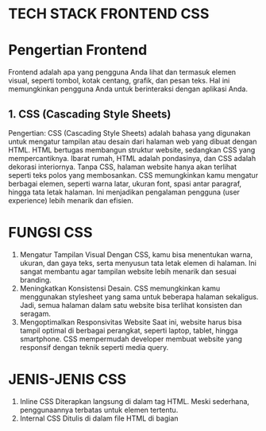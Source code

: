 # TECH STACK FRONTEND CSS
# Pengertian Frontend
Frontend adalah apa yang pengguna Anda lihat dan termasuk elemen visual, seperti tombol, kotak centang, grafik, dan pesan teks. Hal ini memungkinkan pengguna Anda untuk berinteraksi dengan aplikasi Anda.
## 1. CSS (Cascading Style Sheets)
Pengertian: CSS (Cascading Style Sheets) adalah bahasa yang digunakan untuk mengatur tampilan atau desain dari halaman web yang dibuat dengan HTML. HTML bertugas membangun struktur website, sedangkan CSS yang mempercantiknya. Ibarat rumah, HTML adalah pondasinya, dan CSS adalah dekorasi interiornya. Tanpa CSS, halaman website hanya akan terlihat seperti teks polos yang membosankan. CSS memungkinkan kamu mengatur berbagai elemen, seperti warna latar, ukuran font, spasi antar paragraf, hingga tata letak halaman. Ini menjadikan pengalaman pengguna (user experience) lebih menarik dan efisien.
# FUNGSI CSS
1. Mengatur Tampilan Visual
Dengan CSS, kamu bisa menentukan warna, ukuran, dan gaya teks, serta menyusun tata letak elemen di halaman. Ini sangat membantu agar tampilan website lebih menarik dan sesuai branding.
2. Meningkatkan Konsistensi Desain.
CSS memungkinkan kamu menggunakan stylesheet yang sama untuk beberapa halaman sekaligus. Jadi, semua halaman dalam satu website bisa terlihat konsisten dan seragam.
3. Mengoptimalkan Responsivitas Website
Saat ini, website harus bisa tampil optimal di berbagai perangkat, seperti laptop, tablet, hingga smartphone. CSS mempermudah developer membuat website yang responsif dengan teknik seperti media query.
# JENIS-JENIS CSS
1. Inline CSS
Diterapkan langsung di dalam tag HTML. Meski sederhana, penggunaannya terbatas untuk elemen tertentu.
2. Internal CSS
Ditulis di dalam file HTML di bagian <style> Cocok untuk halaman dengan desain unik yang berbeda dari halaman lainnya.
3. External CSS
Diletakkan dalam file terpisah dengan ekstensi .css. File ini bisa digunakan untuk beberapa halaman sekaligus, sehingga lebih efisien dan memudahkan pengelolaan.
## KEKURANGAN & KELEBIHAN TECH STACK FRONTEND CSS
## -Kelebihan 
Pemisahan Konten dan Tampilan: CSS memungkinkan pemisahan antara konten (HTML) dan desain (CSS). Ini membuat kode lebih terstruktur, mudah dikelola, dan lebih mudah untuk diubah tampilan tanpa mempengaruhi konten.
Responsif dan Fleksibel: CSS mendukung media queries, yang memungkinkan pembuatan desain responsif yang dapat menyesuaikan diri dengan berbagai ukuran layar, mulai dari desktop hingga perangkat mobile.
Kompatibilitas dengan Browser: CSS didukung oleh semua browser modern, yang memungkinkan desain tampilan yang konsisten di berbagai platform.
Meningkatkan Kinerja: CSS lebih efisien daripada menggunakan inline styling atau elemen presentasi dalam HTML karena dapat memuat file CSS terpisah yang di-cache oleh browser, mengurangi waktu pemuatan halaman.
Penggunaan Frameworks: Ada banyak framework CSS (seperti Bootstrap, Tailwind CSS, dan Foundation) yang menyediakan komponen dan aturan desain siap pakai, mempercepat pengembangan dan memastikan konsistensi desain
## -Kekurangan 
Kurva Pembelajaran: Meskipun sintaks dasar CSS mudah dipahami, konsep-konsep lanjutan seperti posisi elemen, flexbox, grid, atau manajemen responsif dapat membingungkan bagi pemula.
Kompleksitas dalam Penataan Layout: Untuk layout yang lebih kompleks, CSS dapat menjadi sulit untuk dikelola dan di-debug, terutama dalam hal memastikan kompatibilitas di berbagai browser atau perangkat.
Isu dengan Browser Lama: Meskipun kebanyakan browser modern mendukung CSS dengan baik, beberapa properti atau fitur (seperti flexbox atau grid) mungkin tidak didukung dengan baik di browser lama, sehingga memerlukan polyfill atau solusi fallback.
Cascading dan Spesifisitas: Konflik CSS sering kali muncul karena masalah cascading dan spesifisitas, di mana aturan yang lebih spesifik dapat menimpa aturan yang lebih umum, membuat pengelolaan gaya lebih rumit.
Tidak Ada Logika Dinamis: CSS hanya berfokus pada tampilan dan tidak menyediakan logika dinamis. Untuk perubahan tampilan yang memerlukan interaksi atau kondisi dinamis, Anda harus mengandalkan JavaScript.
## TREN PERKEMBANGAN TECH STACK FRONTEND CSS DITAHUN 2025
1. Framework CSS Populer
2. Vue.js
3. React
4. Angular
5. Svelte
6. Solid.js
7. Tailwind
## CONTOH PERUSAHAAN YANG MENGGUNAKAN TECH STACK FRONTEND CSS
### 1. Netflix
Penggunaan: Netflix menggunakan CSS untuk membangun antarmuka pengguna yang responsif dan dinamis. Mereka mengandalkan CSS dan framework seperti React untuk mendukung aplikasi berbasis web yang kaya fitur, dengan tampilan yang disesuaikan dengan berbagai perangkat.
Framework: Meskipun Netflix menggunakan React untuk komponen UI, mereka juga mengoptimalkan penggunaan CSS untuk styling, animasi, dan transisi.
### 2. Airbnb
Penggunaan: Airbnb mengandalkan CSS dan alat terkait untuk merancang halaman yang responsif dan menyenangkan untuk pengguna. Mereka menggunakan teknik CSS modern seperti Flexbox dan Grid untuk desain responsif dan layout yang fleksibel.
Framework: Airbnb lebih cenderung menggunakan CSS dengan sedikit kustomisasi untuk memastikan pengalaman pengguna yang konsisten di berbagai platform.
### 3. Facebook
Penggunaan: Facebook (sekarang Meta) menggunakan CSS untuk desain antarmuka pengguna pada aplikasi berbasis web mereka. Dengan berbagai halaman dan elemen interaktif, mereka menggunakan CSS untuk memastikan konsistensi desain di berbagai perangkat.
Framework: Menggunakan React untuk frontend, dan menggabungkan CSS untuk styling serta animasi. Facebook juga menggunakan CSS-in-JS untuk styling komponen.
### 4. Spotify
Penggunaan: Spotify menggunakan CSS untuk mendukung desain antarmuka pengguna yang responsif dan berfokus pada pengalaman pengguna yang halus dan intuitif. Hal ini termasuk tata letak responsif dan animasi CSS untuk transisi halus antar halaman.
Framework: Spotify menggabungkan CSS dengan JavaScript dan alat frontend modern untuk memastikan kinerja yang optimal di perangkat desktop maupun mobile.
### 5. GitHub
Penggunaan: GitHub mengandalkan CSS untuk desain halaman dan pengaturan antarmuka pengguna. Mereka menerapkan layout grid dan teknik CSS modern lainnya untuk memastikan desain yang responsif dan mudah diakses oleh pengguna.
Framework: GitHub menggunakan berbagai framework dan CSS kustom untuk membangun tampilan web yang konsisten di seluruh platform.
## CANTUMKAN SUMBER DATA DAN PASTIKAN DARI SUMBER TERPERCAYA
https://reliasoftware.com/blog/front-end-technologies?
https://netflixtechblog.com/title-launch-observability-at-netflix-scale-8efe69ebd653
https://aws.amazon.com/id/compare/the-difference-between-frontend-and-backend/
https://blog.unmaha.ac.id/apa-itu-css-pengertian-fungsi-jenis-dan-kelebihannya/#:~:text=CSS%20(Cascading%20Style%20Sheets)%20adalah,experience)%20lebih%20menarik%20dan%20efisien.

